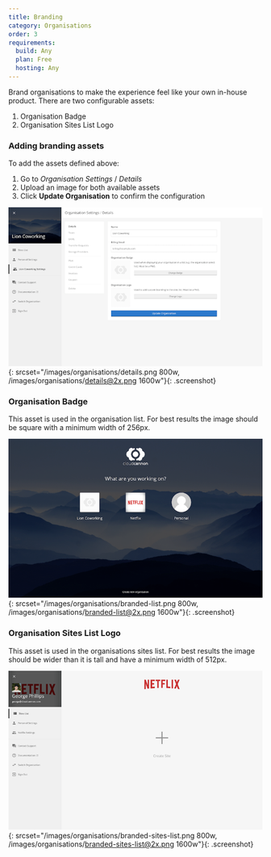 ```yaml
---
title: Branding
category: Organisations
order: 3
requirements:
  build: Any
  plan: Free
  hosting: Any
---
```


Brand organisations to make the experience feel like your own in-house product. There are two configurable assets:

1. Organisation Badge
2. Organisation Sites List Logo


### Adding branding assets

To add the assets defined above:

1. Go to *Organisation Settings* / *Details*
2. Upload an image for both available assets
3. Click **Update Organisation** to confirm the configuration

![The Details form in the Organisation Settings](/images/organisations/details.png){: srcset="/images/organisations/details.png 800w, /images/organisations/details@2x.png 1600w"}{: .screenshot}


### Organisation Badge

This asset is used in the organisation list. For best results the image should be square with a minimum width of 256px.

![A Netflix Badge displayed on the organisations list](/images/organisations/branded-list.png){: srcset="/images/organisations/branded-list.png 800w, /images/organisations/branded-list@2x.png 1600w"}{: .screenshot}


### Organisation Sites List Logo

This asset is used in the organisations sites list. For best results the image should be wider than it is tall and have a minimum width of 512px.


![A Netflix Logo displayed on the sites list](/images/organisations/branded-sites-list.png){: srcset="/images/organisations/branded-sites-list.png 800w, /images/organisations/branded-sites-list@2x.png 1600w"}{: .screenshot}
